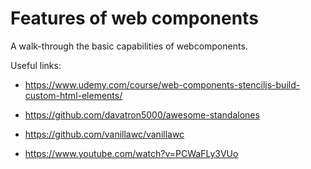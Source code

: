 # Features of web components

A walk-through the basic capabilities of webcomponents.

Useful links:

- https://www.udemy.com/course/web-components-stenciljs-build-custom-html-elements/

- https://github.com/davatron5000/awesome-standalones

- https://github.com/vanillawc/vanillawc

- https://www.youtube.com/watch?v=PCWaFLy3VUo
